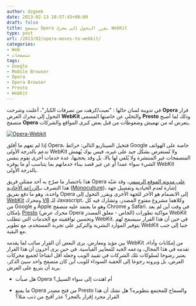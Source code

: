 ```yaml
---
author: dzgeek
date: 2013-02-13 18:57:43+00:00
draft: false
title: متصفح Opera يقرر التحول إلى محرك WebKit
type: post
url: /2013/02/opera-moves-to-webkit/
categories:
- Web
- متصفحات
tags:
- Google
- Mobile Browser
- Opera
- Opera Browser
- Presto
- WebKit
---
```


في تدوينة لسان حالها : "تعبت/كرهت من تصرفات الكبار"، أعلنت وشرحت **Opera** قرار التحول إلى محرك العرض **WebKit** والتخلي عن خاصتها المسمى **Presto** وذلك لما أصبح متصفح **Opera** يتعرض له من تهميش وضغوطات من قبل بعض كبرى المواقع والشركات.

[![Opera-Webkit](http://www.it-scoop.com/wp-content/uploads/2013/02/Opera-Webkit.png)
](http://www.it-scoop.com/wp-content/uploads/2013/02/Opera-Webkit.png)

إذا لم تفهم ما أقلق Opera، فتخيل السيناريو التالي: خرائط Google خاصة على الهواتف تدعم بالدرجة الأولى WebKit ولا تُستعرض بشكل جيد على غيره، فيس بوك يُهمش المتصفحات غير المنتشرة ولا يُلقي لها بالا، بل وقد يحجبها، عدة خدمات أخرى تقوم بنفس الشيء سواء عمدا أو عن غير قصد ببناء خدماتهم بما يتناسب أو ما يوفره WebKit بالدرجة الأولى.

هذا باختصار ما صرّح به أحد ممثلي فريق Opera [على مدونة الموقع الرسمي](http://my.opera.com/haavard/blog/2013/02/13/webkit)، وقد شبّه هذا التصرف بـ[الزراعة الأحادية](http://ar.wikipedia.org/wiki/%D8%B2%D8%B1%D8%A7%D8%B9%D8%A9_%D8%A3%D8%AD%D8%A7%D8%AF%D9%8A%D8%A9) ([Monoculture](http://en.wikipedia.org/wiki/Monoculture))، إشارة لعدم الحيادية وتفضيل جهة واحدة، وهو ما دفع بفريق Opera إلى الانضمام هو الآخر للجهة الأخرى ويقرر التحول إلى [WebKit](http://en.wikipedia.org/wiki/WebKit) ومحرك [V8](http://en.wikipedia.org/wiki/V8_%28JavaScript_engine%29) للـ Javascript، وكلاهما مشروع مفتوح المصدر، وتشارك فيه كل من Google و Apple وهو ما يعتمد عليه متصفح Chrome و Safari. في وقت أين لم يعد بإمكان [Presto](http://en.wikipedia.org/wiki/Presto_%28layout_engine%29) (محرك عرض Opera الخاص - مغلق المصدر) مواكبة تطورات WebKit وتحسين توافقيته مع الخدمات التي تتطلب WebKit. في حين أن هذا القرار سيسمح لهم بتوفير الموارد البشرية والتركيز على تجربة المستخدم، مع تطوير WebKit جنبا إلى جنب مع البقية.

بين مؤيد ومعارض، يرى البعض أن القرار صائب لما يقدمه WebKit من إمكانات وأداء، تقدمه في هذا المجال، ودعمه الجيد للمعايير القياسية. في حين يرى آخرون أن هذا القرار يعتبر رضوخا لسلوكات تلك الشركات في تقييد الويب وجعله أقل انفتاحا لجميع محركات العرض، بل ويرونه رجوعا إلى الحقبة السوداء للويب أين كان متصفح واحد سيئ الذكر، يريد أن يتربع على العرش.

- هل صبأت Opera أم اهتدت إلى سواء السبيل؟

- ما يمنع Opera من فتح مصدر Presto والسماح للمجتمع بتطويره؟ هل تشك أن هذا القرار مجرد إقرار بالعجز؟ عذر أقبح من ذنب مثلا؟


